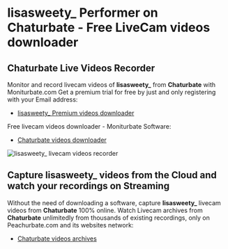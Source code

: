 # lisasweety_ Performer on Chaturbate - Free LiveCam videos downloader

## Chaturbate Live Videos Recorder

Monitor and record livecam videos of **lisasweety_** from **Chaturbate** with Moniturbate.com
Get a premium trial for free by just and only registering with your Email address:
* [lisasweety_ Premium videos downloader](https://moniturbate.com/request-demo-licence-key.html)

Free livecam videos downloader - Moniturbate Software:
* [Chaturbate videos downloader](https://moniturbate.com/moniturbate-download-software.html)

![lisasweety_ livecam videos recorder](https://peachurnet.com/templates/moniturbate-software.png)


## Capture lisasweety_ videos from the Cloud and watch your recordings on Streaming

Without the need of downloading a software, capture **lisasweety_** livecam videos from **Chaturbate** 100% online.
Watch Livecam archives from **Chaturbate** unlimitedly from thousands of existing recordings, only on Peachurbate.com and its websites network:
* [Chaturbate videos archives](https://peachurnet.com/)